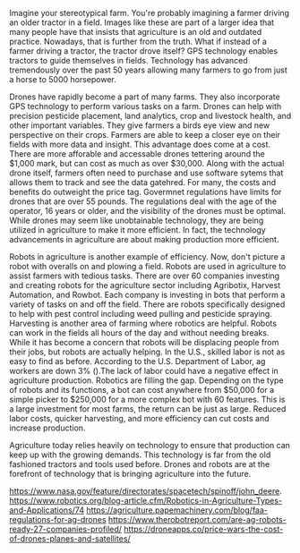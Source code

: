 Imagine your stereotypical farm. You're probably imagining a farmer driving an older tractor in a field. Images like these are part of a larger idea that many people have that insists that agriculture is an old and outdated practice. Nowadays, that is further from the truth. What if instead of a farmer driving a tractor, the tractor drove itself? GPS technology enables tractors to guide themselves in fields.  Technology has advanced tremendously over the past 50 years allowing many farmers to go from just a horse to 5000 horsepower. 

Drones have rapidly become a part of many farms. They also incorporate GPS technology to perform various tasks on a farm. Drones can help with precision pesticide placement, land analytics, crop and livestock health, and other important variables. They give farmers a birds eye view and new perspective on their crops. Farmers are able to keep a closer eye on their fields with more data and insight. This advantage does come at a cost. There are more afforable and accessable drones tettering around the $1,000 mark, but can cost as much as over $30,000. Along with the actual drone itself, farmers often need to purchase and use software sytems that allows them to track and see the data gatehred. For many, the costs and benefits do outweight the price tag. Govermnet regulations have limits for drones that are over 55 pounds. The regulations deal with the age of the operator, 16 years or older, and the visibility of the drones must be optimal. While drones may seem like unobtainable technology, they are being utilized in agriculture to make it more efficient. In fact, the technology advancements in agriculture are about making production more efficient. 

Robots in agriculture is another example of efficiency. Now, don't picture a robot with overalls on and plowing a field. Robots are used in agriculture to assist farmers with tedious tasks. There are over 60 companies investing and creating robots for the agriculture sector including Agribotix, Harvest Automation, and Rowbot. Each company is investing in bots that perform a variety of tasks on and off the field.  There are robots specifically designed to help with pest control including weed pulling and pesticide spraying. Harvesting is another area of farming where robotics are helpful. Robots can work in the fields all hours of the day and without needing breaks. While it has become a concern that robots will be displacing people from their jobs, but robots are actually helping. In the U.S., skilled labor is not as easy to find as before. According to the U.S. Department of Labor, ag workers are down 3% ().The lack of labor could have a negative effect in agriculture production. Robotics are filling the gap. Depending on the type of robots and its functions, a bot can cost anywhere from $50,000 for a simple picker to $250,000 for a more complex bot with 60 features. This is a large investment for most farms, the return can be just as large. Reduced labor costs, quicker harvesting, and more efficiency can cut costs and increase production. 

Agriculture today relies heavily on technology to ensure that production can keep up with the growing demands. This technology is far from the old fashioned tractors and tools used before. Drones and robots are at the forefront of technology that is bringing agriculture into the future.

https://www.nasa.gov/feature/directorates/spacetech/spinoff/john_deere. 
https://www.robotics.org/blog-article.cfm/Robotics-in-Agriculture-Types-and-Applications/74
https://agriculture.papemachinery.com/blog/faa-regulations-for-ag-drones
https://www.therobotreport.com/are-ag-robots-ready-27-companies-profiled/
https://droneapps.co/price-wars-the-cost-of-drones-planes-and-satellites/
